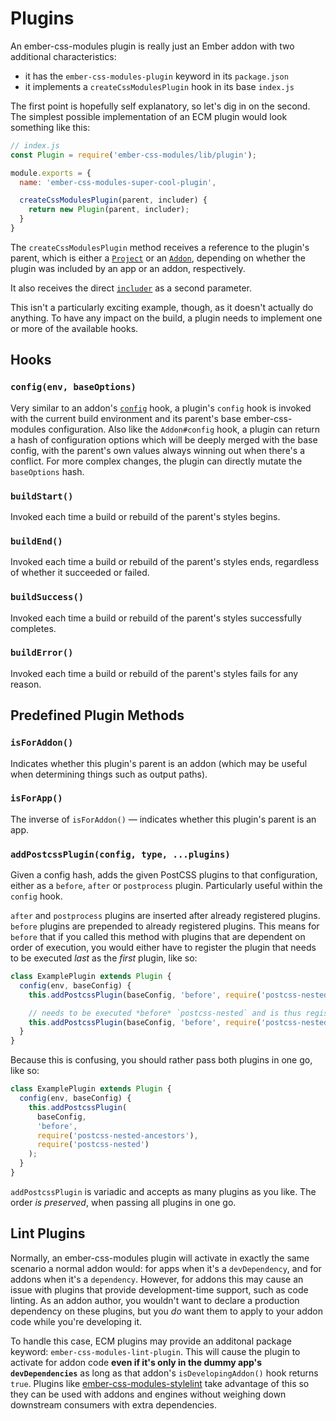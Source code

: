 # Plugins

An ember-css-modules plugin is really just an Ember addon with two additional characteristics:
 - it has the `ember-css-modules-plugin` keyword in its `package.json`
 - it implements a `createCssModulesPlugin` hook in its base `index.js`

The first point is hopefully self explanatory, so let's dig in on the second. The simplest possible implementation of an ECM plugin would look something like this:

```js
// index.js
const Plugin = require('ember-css-modules/lib/plugin');

module.exports = {
  name: 'ember-css-modules-super-cool-plugin',

  createCssModulesPlugin(parent, includer) {
    return new Plugin(parent, includer);
  }
}
```

The `createCssModulesPlugin` method receives a reference to the plugin's parent, which is either a [`Project`](https://ember-cli.com/api/classes/Project.html) or an [`Addon`](https://ember-cli.com/api/classes/Addon.html), depending on whether the plugin was included by an app or an addon, respectively.

It also receives the direct [`includer`](https://ember-cli.com/api/classes/Addon.html#method_included) as a second parameter.

This isn't a particularly exciting example, though, as it doesn't actually do anything. To have any impact on the build, a plugin needs to implement one or more of the available hooks.

## Hooks

### `config(env, baseOptions)`
Very similar to an addon's [`config`](https://ember-cli.com/api/classes/Addon.html#method_config) hook, a plugin's `config` hook is invoked with the current build environment and its parent's base ember-css-modules configuration. Also like the `Addon#config` hook, a plugin can return a hash of configuration options which will be deeply merged with the base config, with the parent's own values always winning out when there's a conflict. For more complex changes, the plugin can directly mutate the `baseOptions` hash.

### `buildStart()`
Invoked each time a build or rebuild of the parent's styles begins.

### `buildEnd()`
Invoked each time a build or rebuild of the parent's styles ends, regardless of whether it succeeded or failed.

### `buildSuccess()`
Invoked each time a build or rebuild of the parent's styles successfully completes.

### `buildError()`
Invoked each time a build or rebuild of the parent's styles fails for any reason.

## Predefined Plugin Methods

### `isForAddon()`
Indicates whether this plugin's parent is an addon (which may be useful when determining things such as output paths).

### `isForApp()`
The inverse of `isForAddon()` — indicates whether this plugin's parent is an app.

### `addPostcssPlugin(config, type, ...plugins)`
Given a config hash, adds the given PostCSS plugins to that configuration, either as a `before`, `after` or `postprocess` plugin. Particularly useful within the `config` hook.

`after` and `postprocess` plugins are inserted after already registered plugins. `before` plugins are prepended to already registered plugins.
This means for `before` that if you called this method with plugins that are dependent on order of execution, you would either have to register the plugin that needs to be executed _last_ as the _first_ plugin, like so:

```js
class ExamplePlugin extends Plugin {
  config(env, baseConfig) {
    this.addPostcssPlugin(baseConfig, 'before', require('postcss-nested'));

    // needs to be executed *before* `postcss-nested` and is thus registered, *after* it
    this.addPostcssPlugin(baseConfig, 'before', require('postcss-nested-ancestors'));
  }
}
```

Because this is confusing, you should rather pass both plugins in one go, like so:

```js
class ExamplePlugin extends Plugin {
  config(env, baseConfig) {
    this.addPostcssPlugin(
      baseConfig,
      'before',
      require('postcss-nested-ancestors'),
      require('postcss-nested')
    );
  }
}
```

`addPostcssPlugin` is variadic and accepts as many plugins as you like. The order _is preserved_, when passing all plugins in one go.

## Lint Plugins

Normally, an ember-css-modules plugin will activate in exactly the same scenario a normal addon would: for apps when it's a `devDependency`, and for addons when it's a `dependency`. However, for addons this may cause an issue with plugins that provide development-time support, such as code linting. As an addon author, you wouldn't want to declare a production dependency on these plugins, but you _do_ want them to apply to your addon code while you're developing it.

To handle this case, ECM plugins may provide an additonal package keyword: `ember-css-modules-lint-plugin`. This will cause the plugin to activate for addon code **even if it's only in the dummy app's `devDependencies`** as long as that addon's `isDevelopingAddon()` hook returns `true`. Plugins like [ember-css-modules-stylelint](https://github.com/dfreeman/ember-css-modules-stylelint) take advantage of this so they can be used with addons and engines without weighing down downstream consumers with extra dependencies.
